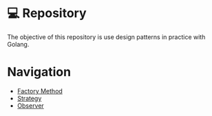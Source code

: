 # 💻 Repository
The objective of this repository is use design patterns in practice with Golang.

# Navigation
- [Factory Method](./factory_method/)
- [Strategy](./strategy/)
- [Observer](./observer/)